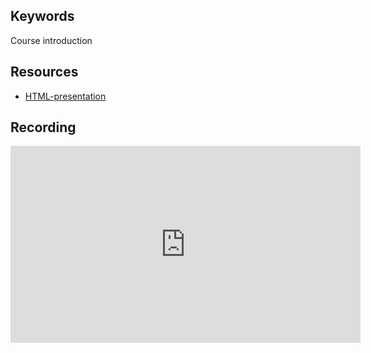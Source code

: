 ## Keywords
Course introduction

## Resources
- [HTML-presentation](https://rawgit.com/1dv523/syllabus/master/lectures/00/index.html#/)

## Recording
<iframe width="560" height="315" src="https://www.youtube.com/embed/JcoFu8sjjmA" frameborder="0" allow="accelerometer; autoplay; encrypted-media; gyroscope; picture-in-picture" allowfullscreen></iframe>
